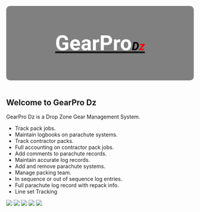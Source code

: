 <style>
@import url('https://fonts.googleapis.com/css?family=Roboto');   

#logo em{
  font-size: 55%;
  color: #000000;
}

#logo h3{
  font-size: 400%;
  line-height: 200px;
  font-weight: bold;
  font-family: "Roboto";
  color: #FFFFFF;
}

#logo span {
  color:red;    
}

#logo {
  text-align: center;
  height: 200px;
  background-color: grey;
  border-radius: 10px;
}

footer {
    text-align:center;
}
</style>

<div id="logo">
<a href="http://gearpro.jodymoore.net/login" ><h3>GearPro<em>D<span>z</span></em></h3> </a>
</div>
<br>

## Welcome to GearPro Dz 

GearPro Dz is a Drop Zone Gear Management System. 

- Track pack jobs.
- Maintain logbooks on parachute systems.
- Track contractor packs.
- Full accounting on contractor pack jobs.
- Add comments to parachute records.
- Maintain accurate log records.
- Add and remove parachute systems.
- Manage packing team. 
- In sequence or out of sequence log entries.
- Full parachute log record with repack info.
- Line set Tracking 

<img src="https://s3.amazonaws.com/jwm-product-images/gearproImages/gearpro-image1.png" >

<img src="https://s3.amazonaws.com/jwm-product-images/gearproImages/gearpro-image2.png" >

<img src="https://s3.amazonaws.com/jwm-product-images/gearproImages/gearpro-image3.png" >

<img src="https://s3.amazonaws.com/jwm-product-images/gearproImages/gearpro-image6.png" >

<img src="https://s3.amazonaws.com/jwm-product-images/gearproImages/gearpro-image5.png" >

